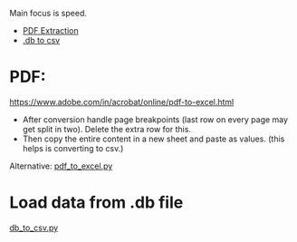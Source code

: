 Main focus is speed.

- [PDF Extraction](#PDF)
- [.db to csv](#load-data-from-db-file)

# PDF:

https://www.adobe.com/in/acrobat/online/pdf-to-excel.html

- After conversion handle page breakpoints (last row on every page may get split in two). Delete the extra row for this.
- Then copy the entire content in a new sheet and paste as values. (this helps is converting to csv.)

Alternative: [pdf_to_excel.py](./pdf_to_excel.py)

# Load data from .db file

[db_to_csv.py](./db_to_csv.py)
